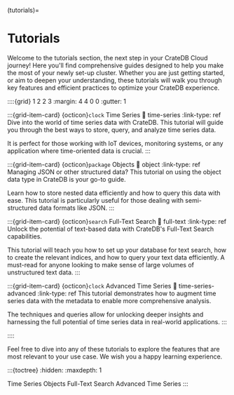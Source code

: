 (tutorials)=
# Tutorials

Welcome to the tutorials section, the next step in your CrateDB Cloud journey!
Here you'll find comprehensive guides designed to help you make the most of your
newly set-up cluster. Whether you are just getting started, or aim to deepen
your understanding, these tutorials will walk you through key features and
efficient practices to optimize your CrateDB experience.

::::{grid} 1 2 2 3
:margin: 4 4 0 0
:gutter: 1

:::{grid-item-card} {octicon}`clock` Time Series
:link: time-series
:link-type: ref
Dive into the world of time series data with CrateDB. This tutorial will guide
you through the best ways to store, query, and analyze time series data.

It is perfect for those working with IoT devices, monitoring systems, or any
application where time-oriented data is crucial.
:::


:::{grid-item-card} {octicon}`package` Objects
:link: object
:link-type: ref
Managing JSON or other structured data? This tutorial on using the object data
type in CrateDB is your go-to guide.

Learn how to store nested data efficiently
and how to query this data with ease. This tutorial is particularly useful
for those dealing with semi-structured data formats like JSON.
:::


:::{grid-item-card} {octicon}`search` Full-Text Search
:link: full-text
:link-type: ref
Unlock the potential of text-based data with CrateDB's Full-Text Search
capabilities.

This tutorial will teach you how to set up your database for text
search, how to create the relevant indices, and how to query your text data
efficiently. A must-read for anyone looking to make sense of large volumes of
unstructured text data.
:::

:::{grid-item-card} {octicon}`clock` Advanced Time Series
:link: time-series-advanced
:link-type: ref
This tutorial demonstrates how to augment time series data with the metadata to enable more comprehensive analysis.

The techniques and queries allow for unlocking deeper insights and harnessing the
full potential of time series data in real-world applications.
:::

::::

Feel free to dive into any of these tutorials to explore the features that are
most relevant to your use case. We wish you a happy learning experience.

:::{toctree}
:hidden:
:maxdepth: 1

Time Series <time-series>
Objects<object>
Full-Text Search<full-text>
Advanced Time Series <time-series-advanced>
:::
